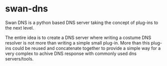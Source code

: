 # swan-dns

Swan DNS is a python based DNS server taking the concept of plug-ins to the next level.

The entire idea is to create a DNS server where writing a costume DNS resolver is not more than writing a simple small plug-in.
More than this plug-ins could be reused and concatenate together to provide a simple way for a very complex to achive DNS response
with commonly used dns servers/tools.

